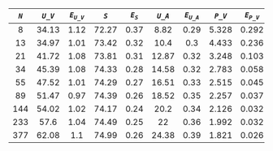 ﻿| ***`N`*** | ***`U_V`*** | ***`E`<sub>`U_V`</sub>*** | ***`S`*** | ***`E`<sub>`S`</sub>*** | ***`U_A`*** | ***`E`<sub>`U_A`</sub>*** | ***`P_V`*** | ***`E`<sub>`P_V`</sub>*** | ***`P_A`*** | ***`E`<sub>`P_A`</sub>*** |
|:---------:|:-----------:|:-------------------------:|:---------:|:-----------------------:|:-----------:|:-------------------------:|:-----------:|:-------------------------:|:-----------:|:-------------------------:|
| 8         | 34.13       | 1.12                      | 72.27     | 0.37                    | 8.82        | 0.29                      | 5.328       | 0.292                     | 14.199      | 0.636                     |
| 13        | 34.97       | 1.01                      | 73.42     | 0.32                    | 10.4        | 0.3                       | 4.433       | 0.236                     | 11.287      | 0.456                     |
| 21        | 41.72       | 1.08                      | 73.81     | 0.31                    | 12.87       | 0.32                      | 3.248       | 0.103                     | 7.948       | 0.278                     |
| 34        | 45.39       | 1.08                      | 74.33     | 0.28                    | 14.58       | 0.32                      | 2.783       | 0.058                     | 6.524       | 0.17                      |
| 55        | 47.52       | 1.01                      | 74.29     | 0.27                    | 16.51       | 0.33                      | 2.515       | 0.045                     | 5.432       | 0.112                     |
| 89        | 51.47       | 0.97                      | 74.39     | 0.26                    | 18.52       | 0.35                      | 2.257       | 0.037                     | 4.748       | 0.095                     |
| 144       | 54.02       | 1.02                      | 74.17     | 0.24                    | 20.2        | 0.34                      | 2.126       | 0.032                     | 4.197       | 0.069                     |
| 233       | 57.6        | 1.04                      | 74.49     | 0.25                    | 22          | 0.36                      | 1.992       | 0.032                     | 3.851       | 0.066                     |
| 377       | 62.08       | 1.1                       | 74.99     | 0.26                    | 24.38       | 0.39                      | 1.821       | 0.026                     | 3.456       | 0.055                     |
